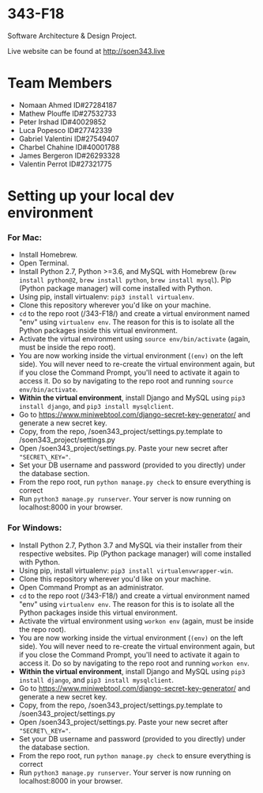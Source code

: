 # 343-F18
Software Architecture &amp; Design Project.

Live website can be found at http://soen343.live

# Team Members
- Nomaan Ahmed ID#27284187
- Mathew Plouffe ID#27532733
- Peter Irshad ID#40029852
- Luca Popesco ID#27742339
- Gabriel Valentini ID#27549407
- Charbel Chahine ID#40001788
- James Bergeron ID#26293328
- Valentin Perrot ID#27321775

# Setting up your local dev environment

### For Mac:
* Install Homebrew.
* Open Terminal.
* Install Python 2.7, Python >=3.6, and MySQL with Homebrew (`brew install python@2`, `brew install python`, `brew install mysql`). Pip (Python package manager) will come installed with Python.
* Using pip, install virtualenv: `pip3 install virtualenv`.
* Clone this repository wherever you'd like on your machine.
* `cd` to the repo root (/343-F18/) and create a virtual environment named "env" using `virtualenv env`. The reason for this is to isolate all the Python packages inside this virtual environment.
* Activate the virtual environment using `source env/bin/activate` (again, must be inside the repo root).
* You are now working inside the virtual environment (`(env)` on the left side). You will never need to re-create the virtual environment again, but if you close the Command Prompt, you'll need to activate it again to access it. Do so by navigating to the repo root and running `source env/bin/activate`.
* **Within the virtual environment**, install Django and MySQL using `pip3 install django`, and `pip3 install mysqlclient`.
* Go to https://www.miniwebtool.com/django-secret-key-generator/ and generate a new secret key.
* Copy, from the repo, /soen343_project/settings.py.template to /soen343_project/settings.py
* Open /soen343_project/settings.py. Paste your new secret after `"SECRET\_KEY="`.
* Set your DB username and password (provided to you directly) under the database section.
* From the repo root, run `python manage.py check` to ensure everything is correct
* Run `python3 manage.py runserver`. Your server is now running on localhost:8000 in your browser.

### For Windows:
* Install Python 2.7, Python 3.7 and MySQL via their installer from their respective websites. Pip (Python package manager) will come installed with Python.
* Using pip, install virtualenv: `pip3 install virtualenvwrapper-win`.
* Clone this repository wherever you'd like on your machine.
* Open Command Prompt as an administrator.
* `cd` to the repo root (/343-F18/) and create a virtual environment named "env" using `virtualenv env`. The reason for this is to isolate all the Python packages inside this virtual environment.
* Activate the virtual environment using `workon env` (again, must be inside the repo root).
* You are now working inside the virtual environment (`(env)` on the left side). You will never need to re-create the virtual environment again, but if you close the Command Prompt, you'll need to activate it again to access it. Do so by navigating to the repo root and running `workon env`.
* **Within the virtual environment**, install Django and MySQL using `pip3 install django`, and `pip3 install mysqlclient`.
* Go to https://www.miniwebtool.com/django-secret-key-generator/ and generate a new secret key.
* Copy, from the repo, /soen343_project/settings.py.template to /soen343_project/settings.py
* Open /soen343_project/settings.py. Paste your new secret after `"SECRET\_KEY="`.
* Set your DB username and password (provided to you directly) under the database section.
* From the repo root, run `python manage.py check` to ensure everything is correct
* Run `python3 manage.py runserver`. Your server is now running on localhost:8000 in your browser.
